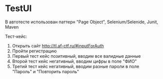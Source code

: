 # TestUI 
В автотесте использован паттерн "Page Object", Selenium/Selenide, Junit, Maven 

Тест-кейс:
1) Открыть сайт http://tl.af-ctf.ru/#inputForAuth
2) Пройти регистрацию
3) Первый тест кейс позитивный, вводим все валидные данные
4) Второй тест кейс негативный, вводим цифры в поле "ФИО"
5) Третий тест кейс негативный, вводим разные пароли в поле "Пароль" и "Повторить пароль"
